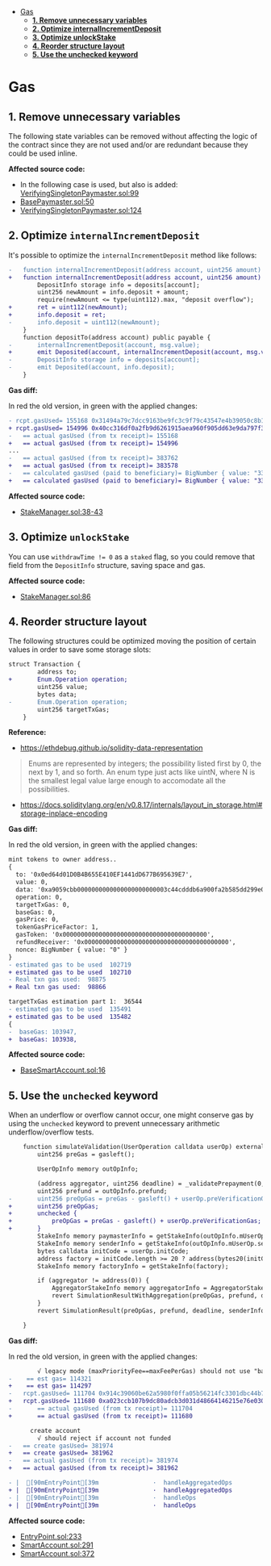 - [Gas](#gas)
    - [**1. Remove unnecessary variables**](#1-remove-unnecessary-variables)
    - [**2. Optimize internalIncrementDeposit**](#2-optimize-internalincrementdeposit)
    - [**3. Optimize unlockStake**](#3-optimize-unlockstake)
    - [**4. Reorder structure layout**](#4-reorder-structure-layout)
    - [**5. Use the unchecked keyword**](#5-use-the-unchecked-keyword)

# Gas

## **1. Remove unnecessary variables**

The following state variables can be removed without affecting the logic of the contract since they are not used and/or are redundant because they could be used inline.

**Affected source code:**

- In the following case is used, but also is added: [VerifyingSingletonPaymaster.sol:99](https://github.com/code-423n4/2023-01-biconomy/blob/53c8c3823175aeb26dee5529eeefa81240a406ba/scw-contracts/contracts/smart-contract-wallet/paymasters/verifying/singleton/VerifyingSingletonPaymaster.sol#L99)
- [BasePaymaster.sol:50](https://github.com/code-423n4/2023-01-biconomy/blob/53c8c3823175aeb26dee5529eeefa81240a406ba/scw-contracts/contracts/smart-contract-wallet/paymasters/BasePaymaster.sol#L50)
- [VerifyingSingletonPaymaster.sol:124](https://github.com/code-423n4/2023-01-biconomy/blob/53c8c3823175aeb26dee5529eeefa81240a406ba/scw-contracts/contracts/smart-contract-wallet/paymasters/verifying/singleton/VerifyingSingletonPaymaster.sol#L124)

## **2. Optimize `internalIncrementDeposit`**

It's possible to optimize the `internalIncrementDeposit` method like follows:

```diff
-   function internalIncrementDeposit(address account, uint256 amount) internal {
+   function internalIncrementDeposit(address account, uint256 amount) internal returns (uint112 ret) {
        DepositInfo storage info = deposits[account];
        uint256 newAmount = info.deposit + amount;
        require(newAmount <= type(uint112).max, "deposit overflow");
+       ret = uint112(newAmount);
+       info.deposit = ret;
-       info.deposit = uint112(newAmount);
    }
    function depositTo(address account) public payable {
-       internalIncrementDeposit(account, msg.value);
+       emit Deposited(account, internalIncrementDeposit(account, msg.value));
-       DepositInfo storage info = deposits[account];
-       emit Deposited(account, info.deposit);
    }
```

**Gas diff:**

In red the old version, in green with the applied changes:

```diff
- rcpt.gasUsed= 155168 0x31494a79c7dcc9163be9fc3c9f79c43547e4b39050c8b14920f02a5bcb97588d
+ rcpt.gasUsed= 154996 0x40cc316df0a2fb9d6261915aea960f905dd63e9da797f3d5e24b0fe68149c1c3
-   == actual gasUsed (from tx receipt)= 155168
+	== actual gasUsed (from tx receipt)= 154996
...
-   == actual gasUsed (from tx receipt)= 383762
+   == actual gasUsed (from tx receipt)= 383578
-   == calculated gasUsed (paid to beneficiary)= BigNumber { value: "334787" }
+	== calculated gasUsed (paid to beneficiary)= BigNumber { value: "334599" }
```

**Affected source code:**

- [StakeManager.sol:38-43](https://github.com/code-423n4/2023-01-biconomy/blob/53c8c3823175aeb26dee5529eeefa81240a406ba/scw-contracts/contracts/smart-contract-wallet/aa-4337/core/StakeManager.sol#L38-L43)

## **3. Optimize `unlockStake`**

You can use `withdrawTime != 0` as a `staked` flag, so you could remove that field from the `DepositInfo` structure, saving space and gas.

**Affected source code:**

- [StakeManager.sol:86](https://github.com/code-423n4/2023-01-biconomy/blob/53c8c3823175aeb26dee5529eeefa81240a406ba/scw-contracts/contracts/smart-contract-wallet/aa-4337/core/StakeManager.sol#L86)

## **4. Reorder structure layout**

The following structures could be optimized moving the position of certain values in order to save some storage slots:

```diff
struct Transaction {
        address to;
+       Enum.Operation operation;
        uint256 value;
        bytes data;
-       Enum.Operation operation;
        uint256 targetTxGas;
    }
```

**Reference:**

- https://ethdebug.github.io/solidity-data-representation

> Enums are represented by integers; the possibility listed first by 0, the next by 1, and so forth. An enum type just acts like uintN, where N is the smallest legal value large enough to accomodate all the possibilities.

- https://docs.soliditylang.org/en/v0.8.17/internals/layout_in_storage.html#storage-inplace-encoding

**Gas diff:**

In red the old version, in green with the applied changes:

```diff
mint tokens to owner address..
{
  to: '0x0ed64d01D0B4B655E410EF1441dD677B695639E7',
  value: 0,
  data: '0xa9059cbb0000000000000000000000003c44cdddb6a900fa2b585dd299e03d12fa4293bc0000000000000000000000000000000000000000000000008ac7230489e80000',
  operation: 0,
  targetTxGas: 0,
  baseGas: 0,
  gasPrice: 0,
  tokenGasPriceFactor: 1,
  gasToken: '0x0000000000000000000000000000000000000000',
  refundReceiver: '0x0000000000000000000000000000000000000000',
  nonce: BigNumber { value: "0" }
}
- estimated gas to be used  102719
+ estimated gas to be used  102710
- Real txn gas used:  98875
+ Real txn gas used:  98866

targetTxGas estimation part 1:  36544
- estimated gas to be used  135491
+ estimated gas to be used  135482
{
-  baseGas: 103947,
+  baseGas: 103938,
```

**Affected source code:**

- [BaseSmartAccount.sol:16](https://github.com/code-423n4/2023-01-biconomy/blob/53c8c3823175aeb26dee5529eeefa81240a406ba/scw-contracts/contracts/smart-contract-wallet/BaseSmartAccount.sol#L16)

## **5. Use the `unchecked` keyword**

When an underflow or overflow cannot occur, one might conserve gas by using the `unchecked` keyword to prevent unnecessary arithmetic underflow/overflow tests.

```diff
    function simulateValidation(UserOperation calldata userOp) external {
        uint256 preGas = gasleft();

        UserOpInfo memory outOpInfo;

        (address aggregator, uint256 deadline) = _validatePrepayment(0, userOp, outOpInfo, SIMULATE_FIND_AGGREGATOR);
        uint256 prefund = outOpInfo.prefund;
-       uint256 preOpGas = preGas - gasleft() + userOp.preVerificationGas;
+       uint256 preOpGas;
+       unchecked {
+           preOpGas = preGas - gasleft() + userOp.preVerificationGas;
+       }
        StakeInfo memory paymasterInfo = getStakeInfo(outOpInfo.mUserOp.paymaster);
        StakeInfo memory senderInfo = getStakeInfo(outOpInfo.mUserOp.sender);
        bytes calldata initCode = userOp.initCode;
        address factory = initCode.length >= 20 ? address(bytes20(initCode[0 : 20])) : address(0);
        StakeInfo memory factoryInfo = getStakeInfo(factory);

        if (aggregator != address(0)) {
            AggregatorStakeInfo memory aggregatorInfo = AggregatorStakeInfo(aggregator, getStakeInfo(aggregator));
            revert SimulationResultWithAggregation(preOpGas, prefund, deadline, senderInfo, factoryInfo, paymasterInfo, aggregatorInfo);
        }
        revert SimulationResult(preOpGas, prefund, deadline, senderInfo, factoryInfo, paymasterInfo);

    }
```

**Gas diff:**

In red the old version, in green with the applied changes:

```diff
        √ legacy mode (maxPriorityFee==maxFeePerGas) should not use "basefee" opcode
-    == est gas= 114321
+    == est gas= 114297
-   rcpt.gasUsed= 111704 0x914c39060be62a5980f0ffa05b56214fc3301dbc44b7ba872afd0753058b95ca
+   rcpt.gasUsed= 111680 0xa023ccb107b9dc80adcb3d031d48664146215e76e030839f0d8033f100d44faf
-   	== actual gasUsed (from tx receipt)= 111704
+       == actual gasUsed (from tx receipt)= 111680

      create account
        √ should reject if account not funded
-   == create gasUsed= 381974
+   == create gasUsed= 381962
-   == actual gasUsed (from tx receipt)= 381974
+	== actual gasUsed (from tx receipt)= 381962

- |  [90mEntryPoint[39m               ·  handleAggregatedOps         ·     [36m163341[39m  ·     [31m345337[39m  ·     245824  ·            [90m6[39m  ·          [32m[90m-[32m[39m  │
+ |  [90mEntryPoint[39m               ·  handleAggregatedOps         ·     [36m163341[39m  ·     [31m345337[39m  ·     245822  ·            [90m6[39m  ·          [32m[90m-[32m[39m  │
- |  [90mEntryPoint[39m               ·  handleOps                   ·     [36m101633[39m  ·     [31m507641[39m  ·     256369  ·           [90m28[39m  ·          [32m[90m-[32m[39m  │
+ |  [90mEntryPoint[39m               ·  handleOps                   ·     [36m101597[39m  ·     [31m507653[39m  ·     256364  ·           [90m28[39m  ·          [32m[90m-[32m[39m  │
```

**Affected source code:**

- [EntryPoint.sol:233](https://github.com/code-423n4/2023-01-biconomy/blob/53c8c3823175aeb26dee5529eeefa81240a406ba/scw-contracts/contracts/smart-contract-wallet/aa-4337/core/EntryPoint.sol#L233)
- [SmartAccount.sol:291](https://github.com/code-423n4/2023-01-biconomy/blob/53c8c3823175aeb26dee5529eeefa81240a406ba/scw-contracts/contracts/smart-contract-wallet/SmartAccount.sol#L291)
- [SmartAccount.sol:372](https://github.com/code-423n4/2023-01-biconomy/blob/53c8c3823175aeb26dee5529eeefa81240a406ba/scw-contracts/contracts/smart-contract-wallet/SmartAccount.sol#L372)
